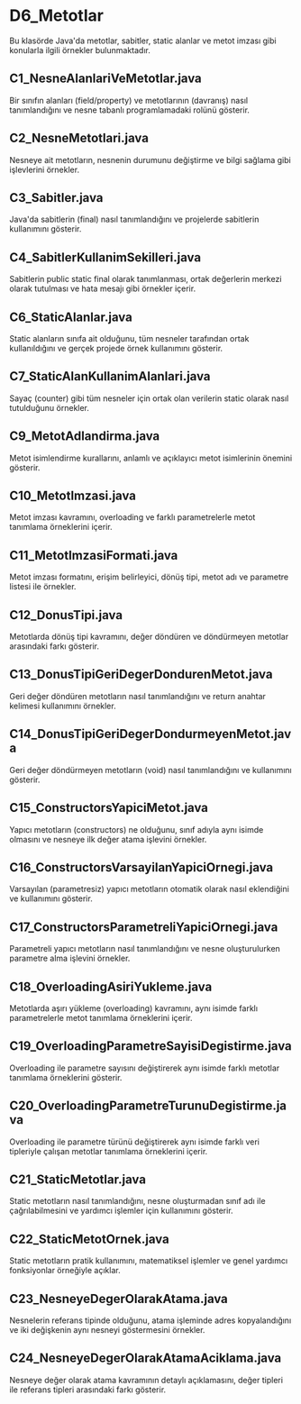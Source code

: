 # D6_Metotlar

Bu klasörde Java'da metotlar, sabitler, static alanlar ve metot imzası gibi konularla ilgili örnekler bulunmaktadır.

## C1_NesneAlanlariVeMetotlar.java
Bir sınıfın alanları (field/property) ve metotlarının (davranış) nasıl tanımlandığını ve nesne tabanlı programlamadaki rolünü gösterir.

## C2_NesneMetotlari.java
Nesneye ait metotların, nesnenin durumunu değiştirme ve bilgi sağlama gibi işlevlerini örnekler.

## C3_Sabitler.java
Java'da sabitlerin (final) nasıl tanımlandığını ve projelerde sabitlerin kullanımını gösterir.

## C4_SabitlerKullanimSekilleri.java
Sabitlerin public static final olarak tanımlanması, ortak değerlerin merkezi olarak tutulması ve hata mesajı gibi örnekler içerir.

## C6_StaticAlanlar.java
Static alanların sınıfa ait olduğunu, tüm nesneler tarafından ortak kullanıldığını ve gerçek projede örnek kullanımını gösterir.

## C7_StaticAlanKullanimAlanlari.java
Sayaç (counter) gibi tüm nesneler için ortak olan verilerin static olarak nasıl tutulduğunu örnekler.

## C9_MetotAdlandirma.java
Metot isimlendirme kurallarını, anlamlı ve açıklayıcı metot isimlerinin önemini gösterir.

## C10_MetotImzasi.java
Metot imzası kavramını, overloading ve farklı parametrelerle metot tanımlama örneklerini içerir.

## C11_MetotImzasiFormati.java
Metot imzası formatını, erişim belirleyici, dönüş tipi, metot adı ve parametre listesi ile örnekler.

## C12_DonusTipi.java
Metotlarda dönüş tipi kavramını, değer döndüren ve döndürmeyen metotlar arasındaki farkı gösterir.

## C13_DonusTipiGeriDegerDondurenMetot.java
Geri değer döndüren metotların nasıl tanımlandığını ve return anahtar kelimesi kullanımını örnekler.

## C14_DonusTipiGeriDegerDondurmeyenMetot.java
Geri değer döndürmeyen metotların (void) nasıl tanımlandığını ve kullanımını gösterir.

## C15_ConstructorsYapiciMetot.java
Yapıcı metotların (constructors) ne olduğunu, sınıf adıyla aynı isimde olmasını ve nesneye ilk değer atama işlevini örnekler.

## C16_ConstructorsVarsayilanYapiciOrnegi.java
Varsayılan (parametresiz) yapıcı metotların otomatik olarak nasıl eklendiğini ve kullanımını gösterir.

## C17_ConstructorsParametreliYapiciOrnegi.java
Parametreli yapıcı metotların nasıl tanımlandığını ve nesne oluşturulurken parametre alma işlevini örnekler.

## C18_OverloadingAsiriYukleme.java
Metotlarda aşırı yükleme (overloading) kavramını, aynı isimde farklı parametrelerle metot tanımlama örneklerini içerir.

## C19_OverloadingParametreSayisiDegistirme.java
Overloading ile parametre sayısını değiştirerek aynı isimde farklı metotlar tanımlama örneklerini gösterir.

## C20_OverloadingParametreTurunuDegistirme.java
Overloading ile parametre türünü değiştirerek aynı isimde farklı veri tipleriyle çalışan metotlar tanımlama örneklerini içerir.

## C21_StaticMetotlar.java
Static metotların nasıl tanımlandığını, nesne oluşturmadan sınıf adı ile çağrılabilmesini ve yardımcı işlemler için kullanımını gösterir.

## C22_StaticMetotOrnek.java
Static metotların pratik kullanımını, matematiksel işlemler ve genel yardımcı fonksiyonlar örneğiyle açıklar.

## C23_NesneyeDegerOlarakAtama.java
Nesnelerin referans tipinde olduğunu, atama işleminde adres kopyalandığını ve iki değişkenin aynı nesneyi göstermesini örnekler.

## C24_NesneyeDegerOlarakAtamaAciklama.java
Nesneye değer olarak atama kavramının detaylı açıklamasını, değer tipleri ile referans tipleri arasındaki farkı gösterir. 